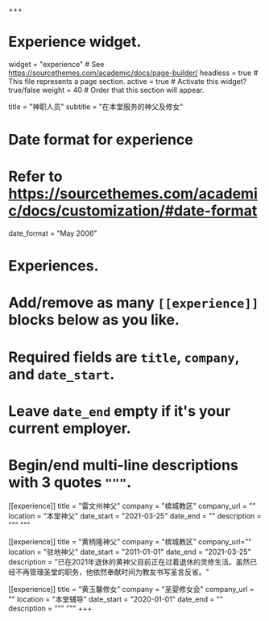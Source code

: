 +++
# Experience widget.
widget = "experience"  # See https://sourcethemes.com/academic/docs/page-builder/
headless = true  # This file represents a page section.
active = true  # Activate this widget? true/false
weight = 40  # Order that this section will appear.

title = "神职人员"
subtitle = "在本堂服务的神父及修女"

# Date format for experience
#   Refer to https://sourcethemes.com/academic/docs/customization/#date-format
date_format = "May 2006"

# Experiences.
#   Add/remove as many `[[experience]]` blocks below as you like.
#   Required fields are `title`, `company`, and `date_start`.
#   Leave `date_end` empty if it's your current employer.
#   Begin/end multi-line descriptions with 3 quotes `"""`.
[[experience]]
  title = "雷文州神父"
  company = "槟城教区"
  company_url = ""
  location = "本堂神父"
  date_start = "2021-03-25"
  date_end = ""
  description = """
  """

[[experience]]
  title = "黄柄隆神父"
  company = "槟城教区"
  company_url=""
  location = "驻地神父"
  date_start = "2011-01-01"
  date_end = "2021-03-25"
  description = "已在2021年退休的黄神父目前正在过着退休的灵修生活。虽然已经不再管理圣堂的职务，他依然奉献时间为教友书写圣言反省。"

[[experience]]
  title = "黄玉馨修女"
  company = "圣婴修女会"
  company_url = ""
  location = "本堂辅导"
  date_start = "2020-01-01"
  date_end = ""
  description = """
  """
+++
